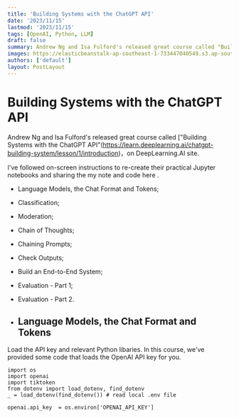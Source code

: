 ```yaml
---
title: 'Building Systems with the ChatGPT API'
date: '2023/11/15'
lastmod: '2023/11/15'
tags: [OpenAI, Python, LLM]
draft: false
summary: Andrew Ng and Isa Fulford's released great course called "Building Systems with the ChatGPT API" on DeepLearning.AI site.'
images: https://elasticbeanstalk-ap-southeast-1-733447040549.s3.ap-southeast-1.amazonaws.com/blog/Screenshot+2023-11-15+at+5.04.21%E2%80%AFPM.png
authors: ['default']
layout: PostLayout
---
```


# Building Systems with the ChatGPT API

Andrew Ng and Isa Fulford's released great course called ["Building Systems with the ChatGPT API"(https://learn.deeplearning.ai/chatgpt-building-system/lesson/1/introduction)，on DeepLearning.AI site.

I've followed on-screen instructions to re-create their practical Jupyter notebooks and sharing the my note and code here .

- Language Models, the Chat Format and Tokens;
- Classification;
- Moderation;
- Chain of Thoughts;
- Chaining Prompts;
- Check Outputs;
- Build an End-to-End System;
- Evaluation - Part 1;
- Evaluation - Part 2.

- ## Language Models, the Chat Format and Tokens
Load the API key and relevant Python libaries.
In this course, we've provided some code that loads the OpenAI API key for you.
```python3
import os
import openai
import tiktoken
from dotenv import load_dotenv, find_dotenv
_ = load_dotenv(find_dotenv()) # read local .env file

openai.api_key  = os.environ['OPENAI_API_KEY']
```
